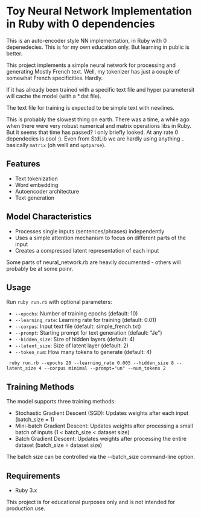 # Toy Neural Network Implementation in Ruby with 0 dependencies

This is  an auto-encoder style NN implementation, in Ruby with 0 depenedecies. This is for my own education only. But learning in public is better.

This project implements a simple neural network for processing and generating Mostly French text. Well, my tokenizer has just a couple of somewhat French specificities. Hardly.

If it has already been trained with a specific text file and hyper parametersit will cache the model (with a *.dat file). 

The text file for training is expected to be simple text with newlines.

This is probably the slowest thing on earth. There was a time, a while ago when there were very robust numerical and matrix operations libs in Ruby. But it seems that time has passed?  I only briefly looked. At any rate 0 dependecies is cool :). Even from StdLib we are hardly using anything .. basically `matrix` (oh welll and `optparse`).

## Features
- Text tokenization
- Word embedding
- Autoencoder architecture
- Text generation
  
## Model Characteristics

- Processes single inputs (sentences/phrases) independently
- Uses a simple attention mechanism to focus on different parts of the input
- Creates a compressed latent representation of each input

Some parts of neural_network.rb are heavily documented  - others will probably be at some poinr.

## Usage
Run `ruby run.rb` with optional parameters:
- `--epochs`: Number of training epochs (default: 10)
- `--learning_rate`: Learning rate for training (default: 0.01)
- `--corpus`: Input text file (default: simple_french.txt)
- `--prompt`: Starting prompt for text generation (default: "Je")
- `--hidden_size`: Size of hidden layers (default: 4)
- `--latent_size`: Size of latent layer (default: 2)
- `--token_num`: How many tokens to generate (default: 4)

```
 ruby run.rb --epochs 20 --learning_rate 0.005 --hidden_size 8 --latent_size 4 --corpus minimal --prompt="un" --num_tokens 2
```

## Training Methods
The model supports three training methods:
- Stochastic Gradient Descent (SGD): Updates weights after each input (batch_size = 1)
- Mini-batch Gradient Descent: Updates weights after processing a small batch of inputs (1 < batch_size < dataset size)
- Batch Gradient Descent: Updates weights after processing the entire dataset (batch_size = dataset size)

The batch size can be controlled via the --batch_size command-line option.
## Requirements
- Ruby 3.x

This project is for educational purposes only and is not intended for production use.